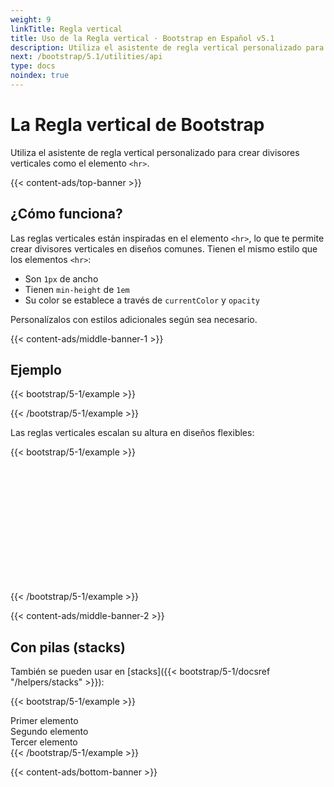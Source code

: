 ```yaml
---
weight: 9
linkTitle: Regla vertical
title: Uso de la Regla vertical · Bootstrap en Español v5.1
description: Utiliza el asistente de regla vertical personalizado para crear divisores verticales como el elemento `<hr>`.
next: /bootstrap/5.1/utilities/api
type: docs
noindex: true
---
```


# La Regla vertical de Bootstrap

Utiliza el asistente de regla vertical personalizado para crear divisores verticales como el elemento `<hr>`.

{{< content-ads/top-banner >}}

## ¿Cómo funciona?

Las reglas verticales están inspiradas en el elemento `<hr>`, lo que te permite crear divisores verticales en diseños comunes. Tienen el mismo estilo que los elementos `<hr>`:

- Son `1px` de ancho
- Tienen `min-height` de `1em`
- Su color se establece a través de `currentColor` y `opacity`

Personalízalos con estilos adicionales según sea necesario.

{{< content-ads/middle-banner-1 >}}

## Ejemplo

{{< bootstrap/5-1/example >}}
<div class="vr"></div>
{{< /bootstrap/5-1/example >}}

Las reglas verticales escalan su altura en diseños flexibles:

{{< bootstrap/5-1/example >}}
<div class="d-flex" style="height: 200px;">
  <div class="vr"></div>
</div>
{{< /bootstrap/5-1/example >}}

{{< content-ads/middle-banner-2 >}}

## Con pilas (stacks)

También se pueden usar en [stacks]({{< bootstrap/5-1/docsref "/helpers/stacks" >}}):

{{< bootstrap/5-1/example >}}
<div class="hstack gap-3">
  <div class="bg-light border">Primer elemento</div>
  <div class="bg-light border ms-auto">Segundo elemento</div>
  <div class="vr"></div>
  <div class="bg-light border">Tercer elemento</div>
</div>
{{< /bootstrap/5-1/example >}}

{{< content-ads/bottom-banner >}}
